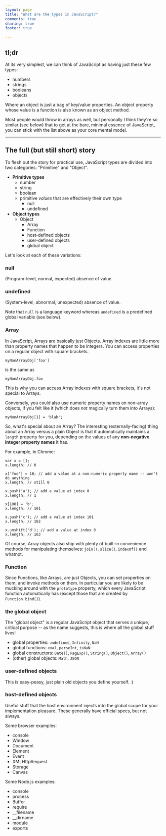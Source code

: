 ```yaml
---
layout: page
title: "What are the types in JavaScript?"
comments: true
sharing: true
footer: true

---
```


## tl;dr

At its very simplest, we can think of JavaScript as having just these few types:

* numbers
* strings
* booleans
* objects

Where an object is just a bag of key/value properties. An object property whose value is a function is also known as an object method.

Most people would throw in arrays as well, but personally I think they're so similar (see below) that to get at the bare, minimal essence of JavaScript, you can stick with the list above as your core mental model.

---

## The full (but still short) story

To flesh out the story for practical use, JavaScript types are divided into two categories: "Primitive" and "Object".

* **Primitive types**
	* number
	* string
	* boolean
	* primitive *values* that are effectively their own type
		* null
		* undefined
* **Object types**
	* Object
		* Array
		* Function
		* host-defined objects
		* user-defined objects
		* global object

Let's look at each of these variations:

### null
(Program-level, normal, expected) absence of value.

### undefined
(System-level, abnormal, unexpected) absence of value.

Note that `null` is a language keyword whereas `undefined` is a predefined global variable (see below).

### Array

In JavaScript, Arrays are basically just Objects. Array indexes are little more than property names that happen to be integers. You can access properties on a regular object with square brackets.

	myNonArrayObj['foo']
	
is the same as 

	myNonArrayObj.foo
	
This is why you can access Array indexes with square brackets, it's not special to Arrays.

Conversely, you could also use numeric property names on non-array objects, if you felt like it (which does *not* magically turn them into Arrays):

	myNonArrayObj[1] = 'blah';

So, what's special about an Array? The interesting (externally-facing) thing about an Array versus a plain Object is that it automatically maintains a `length` property for you, depending on the values of any **non-negative integer property names** it has.

For example, in Chrome:

	var x = [];
	x.length; // 0

	x['foo'] = 10; // add a value at a non-numeric property name -- won't do anything
	x.length; // still 0
	
	x.push('a'); // add a value at index 0
	x.length; // 1
	
	x[100] = 'b';
	x.length; // 101

	x.push('c'); // add a value at index 101
	x.length; // 102
	
	x.unshift('d'); // add a value at index 0
	x.length; // 103


Of course, Array objects also ship with plenty of built-in convenience methods for manipulating themselves: `join()`, `slice()`, `indexOf()` and whatnot.

### Function

Since Functions, like Arrays, are just Objects, you can set properties on them, and invoke methods on them. In particular you are likely to be mucking around with the `prototype` property, which every JavaScript function automatically has (except those that are created by `Function.bind()`).

### the global object

The "global object" is a regular JavaScript object that serves a unique, critical purpose -- as the name suggests, this is where all the global stuff lives!

* global properties: `undefined`, `Infinity`, `NaN`
* global functions: `eval`, `parseInt`, `isNaN`
* global constructors: `Date()`, `RegExp()`, `String()`, `Object()`, `Array()`
* (other) global objects: `Math`, `JSON`

### user-defined objects

This is easy-peasy, just plain old objects you define yourself. :)

### host-defined objects

Useful stuff that the host environment injects into the global scope for your implementation pleasure. These generally have official specs, but not always.

Some browser examples:

* console
* Window
* Document
* Element
* Event* XMLHttpRequest* Storage
* Canvas

Some Node.js examples:

* console
* process
* Buffer
* require
* __filename
* __dirname
* module
* exports







